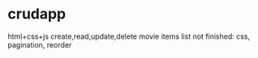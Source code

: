 # crudapp
html+css+js
create,read,update,delete movie items list
not finished:
css, pagination, reorder
